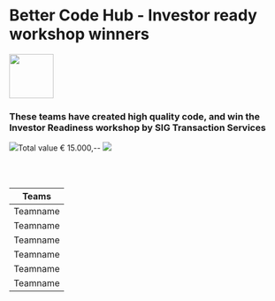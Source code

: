 # Better Code Hub - Investor ready workshop winners

<img src="https://bettercodehub.com/edge/badge/Blockchaingers/BlockchainHackaton?branch=master" height="80"/>

### These teams have created high quality code, and win the Investor Readiness workshop by SIG Transaction Services
<img src="https://avatars0.githubusercontent.com/ml/246?s=140&v=4" />Total value € 15.000,-- <img src="https://avatars0.githubusercontent.com/ml/246?s=140&v=4" />

<br />
<br />

| Teams |
| :---: |
| Teamname |
| Teamname |
| Teamname |
| Teamname |
| Teamname |
| Teamname |
